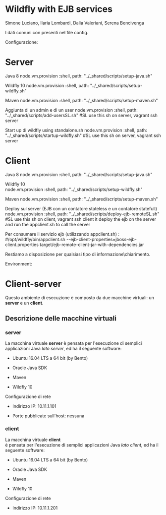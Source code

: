 # Wildfly with EJB services

Simone Luciano, Ilaria Lombardi, Dalia Valeriani, Serena Bencivenga

I dati comuni con presenti nel file config. 

Configurazione: 

# Server
Java 8
        node.vm.provision :shell, path: "../_shared/scripts/setup-java.sh"
	
Wildfly 10
  		node.vm.provision :shell, path: "../_shared/scripts/setup-wildfly.sh"
		
Maven
		node.vm.provision :shell, path: "../_shared/scripts/setup-maven.sh"
		
Aggiunta di un admin e di un user
		node.vm.provision :shell, path: "../_shared/scripts/add-usersSL.sh"	#SL use this sh on server, vagrant ssh server 
		
Start up di wildfly using standalone.sh
		node.vm.provision :shell, path: "../_shared/scripts/startup-wildfly.sh" #SL use this sh on server, vagrant ssh server	
		
		
# Client
Java 8
		node.vm.provision :shell, path: "../_shared/scripts/setup-java.sh"
		
Wildfly 10		
		node.vm.provision :shell, path: "../_shared/scripts/setup-wildfly.sh"
		
Maven
		node.vm.provision :shell, path: "../_shared/scripts/setup-maven.sh"	
		
Deploy sul server (EJB con un contatore stateless e un contatore statefull) 
		node.vm.provision :shell, path: "../_shared/scripts/deploy-ejb-remoteSL.sh"	#SL use this sh on client, vagrant ssh 
		client it deploy the ejb on the server and run the appclient.sh to call the server
		

Per consumare il servizio ejb (utilizzando appclient.sh) :
#/opt/wildfly/bin/appclient.sh --ejb-client-properties=jboss-ejb-client.properties target/ejb-remote-client-jar-with-dependencies.jar

Restiamo a disposizione per qualsiasi tipo di informazione\chiarimento.



Environment:
# Client-server 

Questo ambiente di esecuzione è composto da due macchine virtuali: 
un **server** e un **client**. 

## Descrizione delle macchine virtuali 

### server

La macchina virtuale **server** 
è pensata per l'esecuzione di semplici applicazioni Java *lato server*, 
ed ha il seguente software: 

* Ubuntu 16.04 LTS a 64 bit (by Bento) 

* Oracle Java SDK 

* Maven

* Wildfly 10

Configurazione di rete 

* Indirizzo IP: 10.11.1.101 

* Porte pubblicate sull'host: nessuna 
  
### client

La macchina virtuale **client**  
è pensata per l'esecuzione di semplici applicazioni Java *lato client*, 
ed ha il seguente software: 

* Ubuntu 16.04 LTS a 64 bit (by Bento) 

* Oracle Java SDK 

* Maven

* Wildfly 10
  
Configurazione di rete 

* Indirizzo IP: 10.11.1.201 





